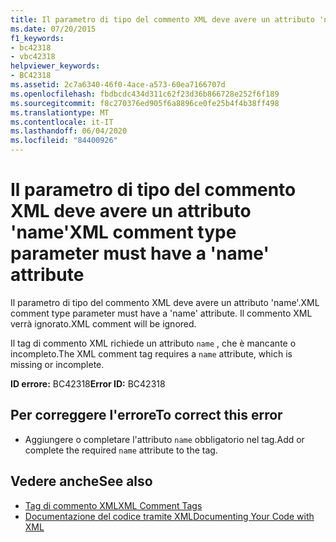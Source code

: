 ```yaml
---
title: Il parametro di tipo del commento XML deve avere un attributo 'name'
ms.date: 07/20/2015
f1_keywords:
- bc42318
- vbc42318
helpviewer_keywords:
- BC42318
ms.assetid: 2c7a6340-46f0-4ace-a573-60ea7166707d
ms.openlocfilehash: fbdbcdc434d311c62f23d36b866728e252f6f189
ms.sourcegitcommit: f8c270376ed905f6a8896ce0fe25b4f4b38ff498
ms.translationtype: MT
ms.contentlocale: it-IT
ms.lasthandoff: 06/04/2020
ms.locfileid: "84400926"
---
```

# <a name="xml-comment-type-parameter-must-have-a-name-attribute"></a><span data-ttu-id="36d82-102">Il parametro di tipo del commento XML deve avere un attributo 'name'</span><span class="sxs-lookup"><span data-stu-id="36d82-102">XML comment type parameter must have a 'name' attribute</span></span>
<span data-ttu-id="36d82-103">Il parametro di tipo del commento XML deve avere un attributo 'name'.</span><span class="sxs-lookup"><span data-stu-id="36d82-103">XML comment type parameter must have a 'name' attribute.</span></span> <span data-ttu-id="36d82-104">Il commento XML verrà ignorato.</span><span class="sxs-lookup"><span data-stu-id="36d82-104">XML comment will be ignored.</span></span>  
  
 <span data-ttu-id="36d82-105">Il tag di commento XML richiede un attributo `name` , che è mancante o incompleto.</span><span class="sxs-lookup"><span data-stu-id="36d82-105">The XML comment tag requires a `name` attribute, which is missing or incomplete.</span></span>  
  
 <span data-ttu-id="36d82-106">**ID errore:** BC42318</span><span class="sxs-lookup"><span data-stu-id="36d82-106">**Error ID:** BC42318</span></span>  
  
## <a name="to-correct-this-error"></a><span data-ttu-id="36d82-107">Per correggere l'errore</span><span class="sxs-lookup"><span data-stu-id="36d82-107">To correct this error</span></span>  
  
- <span data-ttu-id="36d82-108">Aggiungere o completare l'attributo `name` obbligatorio nel tag.</span><span class="sxs-lookup"><span data-stu-id="36d82-108">Add or complete the required `name` attribute to the tag.</span></span>  
  
## <a name="see-also"></a><span data-ttu-id="36d82-109">Vedere anche</span><span class="sxs-lookup"><span data-stu-id="36d82-109">See also</span></span>

- [<span data-ttu-id="36d82-110">Tag di commento XML</span><span class="sxs-lookup"><span data-stu-id="36d82-110">XML Comment Tags</span></span>](../language-reference/xmldoc/index.md)
- [<span data-ttu-id="36d82-111">Documentazione del codice tramite XML</span><span class="sxs-lookup"><span data-stu-id="36d82-111">Documenting Your Code with XML</span></span>](../programming-guide/program-structure/documenting-your-code-with-xml.md)
